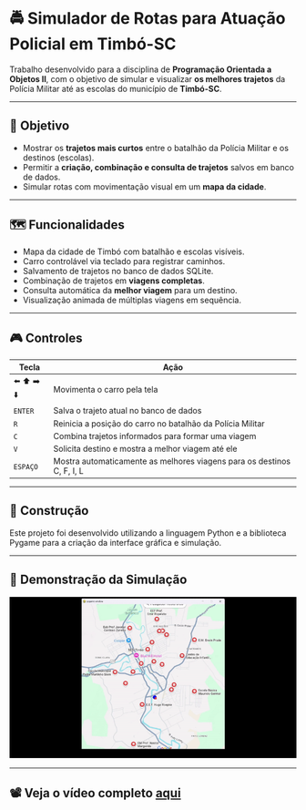 # 🚔 Simulador de Rotas para Atuação Policial em Timbó-SC

Trabalho desenvolvido para a disciplina de **Programação Orientada a Objetos II**, com o objetivo de simular e visualizar **os melhores trajetos** da Polícia Militar até as escolas do município de **Timbó-SC**.

---

## 📌 Objetivo

- Mostrar os **trajetos mais curtos** entre o batalhão da Polícia Militar e os destinos (escolas).
- Permitir a **criação, combinação e consulta de trajetos** salvos em banco de dados.
- Simular rotas com movimentação visual em um **mapa da cidade**.

---

## 🗺️ Funcionalidades

- Mapa da cidade de Timbó com batalhão e escolas visíveis.
- Carro controlável via teclado para registrar caminhos.
- Salvamento de trajetos no banco de dados SQLite.
- Combinação de trajetos em **viagens completas**.
- Consulta automática da **melhor viagem** para um destino.
- Visualização animada de múltiplas viagens em sequência.

---

## 🎮 Controles

| Tecla        | Ação                                                                 |
|--------------|----------------------------------------------------------------------|
| ⬅️ ⬆️ ➡️ ⬇️  | Movimenta o carro pela tela                                           |
| `ENTER`      | Salva o trajeto atual no banco de dados                              |
| `R`          | Reinicia a posição do carro no batalhão da Polícia Militar           |
| `C`          | Combina trajetos informados para formar uma viagem                   |
| `V`          | Solicita destino e mostra a melhor viagem até ele                    |
| `ESPAÇO`     | Mostra automaticamente as melhores viagens para os destinos C, F, I, L|

---

## 🧱 Construção

Este projeto foi desenvolvido utilizando a linguagem Python e a biblioteca Pygame para a criação da interface gráfica e simulação.

---

## 🎥 Demonstração da Simulação

![Demonstração da simulação](./simulacao.gif)

---

## 📽️ Veja o vídeo completo [aqui](https://www.youtube.com/watch?v=KMr96rXTO38)

